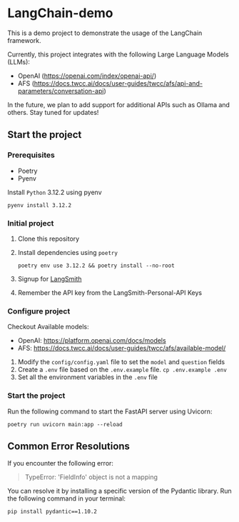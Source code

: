 # LangChain-demo

This is a demo project to demonstrate the usage of the LangChain framework.

Currently, this project integrates with the following Large Language Models (LLMs):

- OpenAI (https://openai.com/index/openai-api/)
- AFS (https://docs.twcc.ai/docs/user-guides/twcc/afs/api-and-parameters/conversation-api)

In the future, we plan to add support for additional APIs such as Ollama and others.
Stay tuned for updates!

## Start the project

### Prerequisites

- Poetry
- Pyenv

Install `Python` 3.12.2 using pyenv

```shell
pyenv install 3.12.2
```

### Initial project

1. Clone this repository

2. Install dependencies using `poetry`

    ```shell
    poetry env use 3.12.2 && poetry install --no-root
    ```
3. Signup for [LangSmith](https://smith.langchain.com)
4. Remember the API key from the LangSmith-Personal-API Keys

### Configure project

Checkout Available models:

- OpenAI: https://platform.openai.com/docs/models
- AFS: https://docs.twcc.ai/docs/user-guides/twcc/afs/available-model/

1. Modify the `config/config.yaml` file to set the `model` and `question` fields
2. Create a `.env` file based on the `.env.example` file. `cp .env.example .env`
3. Set all the environment variables in the `.env` file

### Start the project

Run the following command to start the FastAPI server using Uvicorn:

```shell
poetry run uvicorn main:app --reload
```

## Common Error Resolutions

If you encounter the following error:
> TypeError: 'FieldInfo' object is not a mapping

You can resolve it by installing a specific version of the Pydantic library. Run the following command in your terminal:

```shell
pip install pydantic==1.10.2
```